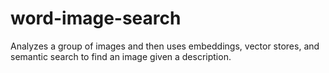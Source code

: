 # word-image-search
Analyzes a group of images and then uses embeddings, vector stores, and semantic search to find an image given a description.
